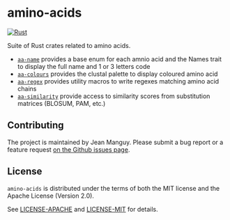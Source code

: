 # amino-acids

[![Rust](https://github.com/jeanmanguy/amino-acids/workflows/Rust/badge.svg?branch=main)](https://github.com/jeanmanguy/amino-acids/actions?query=workflow%3ARust)

Suite of Rust crates related to amino acids.

- [`aa-name`] provides a base enum for each amnio acid and the Names trait to display the full name and 1 or 3 letters code
- [`aa-colours`] provides the clustal palette to display coloured amino acid
- [`aa-regex`] provides utility macros to write regexes matching amino acid chains
- [`aa-similarity`] provide access to similarity scores from substitution matrices (BLOSUM, PAM, etc.)

## Contributing

The project is maintained by Jean Manguy. Please submit a bug report or a feature request [on the Github issues page](https://github.com/jeanmanguy/amino-acids/issues/new/choose).

## License

`amino-acids` is distributed under the terms of both the MIT license and the
Apache License (Version 2.0).

See [LICENSE-APACHE](./LICENSE-APACHE) and [LICENSE-MIT](./LICENSE-MIT) for
details.

[`aa-name`]: https://github.com/jeanmanguy/amino-acids/tree/main/aa-name
[`aa-colours`]: https://github.com/jeanmanguy/amino-acids/tree/main/aa-colours
[`aa-regex`]: https://github.com/jeanmanguy/amino-acids/tree/main/aa-regex
[`aa-similarity`]: https://github.com/jeanmanguy/amino-acids/tree/main/aa-similarity
